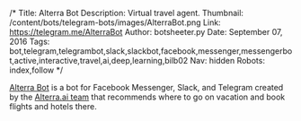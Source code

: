 /*
Title: Alterra Bot
Description: Virtual travel agent.
Thumbnail: /content/bots/telegram-bots/images/AlterraBot.png
Link: https://telegram.me/AlterraBot
Author: botsheeter.py
Date: September 07, 2016
Tags: bot,telegram,telegrambot,slack,slackbot,facebook,messenger,messengerbot,active,interactive,travel,ai,deep,learning,bilb02
Nav: hidden
Robots: index,follow
*/

[Alterra Bot](http://m.me/alterra.cc) is a bot for Facebook Messenger, Slack, and Telegram created by the [Alterra.ai team](https://twitter.com/bilb02) that recommends where to go on vacation and book flights and hotels there.
